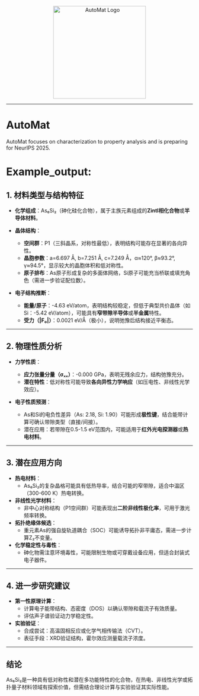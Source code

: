 <p align="center">
  <img src="https://github.com/yyt-2378/AutoMat/blob/main/AutoMat_Logo.png" alt="AutoMat Logo" width="250"/>
</p>

---
# AutoMat
AutoMat focuses on characterization to property analysis and is preparing for NeurIPS 2025.

# Example_output:
## **1. 材料类型与结构特征**
- **化学组成**：As₆Si₂（砷化硅化合物），属于主族元素组成的**Zintl相化合物**或**半导体材料**。
- **晶体结构**：
  - **空间群**：P1（三斜晶系，对称性最低），表明结构可能存在显著的各向异性。
  - **晶胞参数**：a=6.697 Å, b=7.251 Å, c=7.249 Å，α≈120°, β≈93.2°, γ≈94.5°，显示较大的晶胞体积和低对称性。
  - **原子排布**：As原子形成复杂的多面体网络，Si原子可能充当桥联或填充角色（需进一步验证配位数）。

- **电子结构推断**：
  - **能量/原子**：-4.63 eV/atom，表明结构较稳定，但低于典型共价晶体（如Si：-5.42 eV/atom），可能具有**窄带隙半导体**或**半金属**特性。
  - **受力（|F₀|）**：0.0021 eV/Å（极小），说明弛豫后结构接近平衡态。

---

## **2. 物理性质分析**
- **力学性质**：
  - **应力张量分量（σₓₓ）**：-0.000 GPa，表明无残余应力，结构弛豫充分。
  - **潜在特性**：低对称性可能导致**各向异性力学响应**（如压电性、非线性光学效应）。

- **电子性质预测**：
  - As和Si的电负性差异（As: 2.18, Si: 1.90）可能形成**极性键**，结合能带计算可确认带隙类型（直接/间接）。
  - 潜在应用：若带隙在0.5-1.5 eV范围内，可能适用于**红外光电探测器**或**热电材料**。

---

## **3. 潜在应用方向**
- **热电材料**：
  - As₆Si₂的复杂晶格可能具有低热导率，结合可能的窄带隙，适合中温区（300-600 K）热电转换。
- **非线性光学材料**：
  - 非中心对称结构（P1空间群）可能表现出**二阶非线性极化率**，可用于激光频率转换。
- **拓扑绝缘体候选**：
  - 重元素As的强自旋轨道耦合（SOC）可能诱导拓扑非平庸态，需进一步计算Z₂不变量。
- **化学稳定性与毒性**：
  - 砷化物需注意环境毒性，可能限制生物或可穿戴设备应用，但适合封装式电子器件。

---

## **4. 进一步研究建议**
- **第一性原理计算**：
  - 计算电子能带结构、态密度（DOS）以确认带隙和载流子有效质量。
  - 评估声子谱验证动力学稳定性。
- **实验验证**：
  - 合成尝试：高温固相反应或化学气相传输法（CVT）。
  - 表征手段：XRD验证结构，霍尔效应测量载流子浓度。

---

## **结论**
As₆Si₂是一种具有低对称性和潜在多功能特性的化合物，在热电、非线性光学或拓扑量子材料领域有探索价值，但需结合理论计算与实验验证其实际性能。
